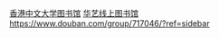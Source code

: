 [香港中文大学图书馆](http://www.usc.cuhk.edu.hk/home)
[华艺线上图书馆](https://www.airitilibrary.com/Search/alJnlbrowse)
https://www.douban.com/group/717046/?ref=sidebar
